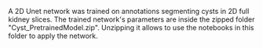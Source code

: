 A 2D Unet network was trained on annotations segmenting cysts in 2D full kidney slices. The trained network's parameters are inside the zipped folder "Cyst_PretrainedModel.zip". Unzipping it allows to use the notebooks in this folder to apply the network.